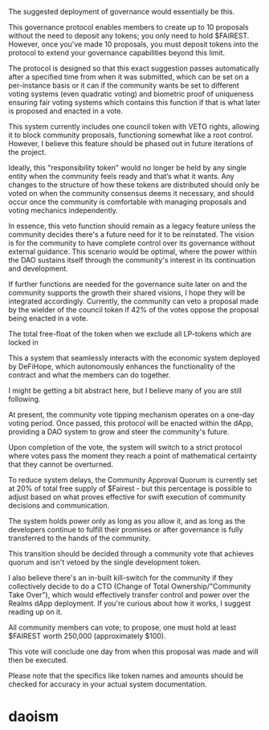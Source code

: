 The suggested deployment of governance would essentially be this.

This governance protocol enables members to create up to 10 proposals without the need to deposit any tokens; you only need to hold $FAIREST. However, once you've made 10 proposals, you must deposit tokens into the protocol to extend your governance capabilities beyond this limit.

The protocol is designed so that this exact suggestion passes automatically after a specified time from when it was submitted, which can be set on a per-instance basis or it can if the community wants be set to different voting systems (even quadratic voting) and biometric proof of uniqueness ensuring fair voting systems which contains this function if that is what later is proposed and enacted in a vote.

This system currently includes one council token with VETO rights, allowing it to block community proposals, functioning somewhat like a root control. However, I believe this feature should be phased out in future iterations of the project. 

Ideally, this "responsibility token" would no longer be held by any single entity when the community feels ready and that’s what it wants. Any changes to the structure of how these tokens are distributed should only be voted on when the community consensus deems it necessary, and should occur once the community is comfortable with managing proposals and voting mechanics independently.

In essence, this veto function should remain as a legacy feature unless the community decides there's a future need for it to be reinstated.
The vision is for the community to have complete control over its governance without external guidance. This scenario would be optimal, where the power within the DAO sustains itself through the community's interest in its continuation and development.

If further functions are needed for the governance suite later on and the community supports the growth their shared visions, I hope they will be integrated accordingly.
Currently, the community can veto a proposal made by the wielder of the council token if 42% of the votes oppose the proposal being enacted in a vote.

The total free-float of the token when we exclude all LP-tokens which are locked in 

This a system that seamlessly interacts with the economic system deployed by DeFiHope, which autonomously enhances the functionality of the contract and what the members can do together.

I might be getting a bit abstract here, but I believe many of you are still following.

At present, the community vote tipping mechanism operates on a one-day voting period. Once passed, this protocol will be enacted within the dApp, providing a DAO system to grow and steer the community's future.

Upon completion of the vote, the system will switch to a strict protocol where votes pass the moment they reach a point of mathematical certainty that they cannot be overturned.

To reduce system delays, the Community Approval Quorum is currently set at 20% of total free supply of $Fairest - but this percentage is possible to adjust based on what proves effective for swift execution of community decisions and communication.

The system holds power only as long as you allow it, and as long as the developers continue to fulfill their promises or after governance is fully transferred to the hands of the community. 

This transition should be decided through a community vote that achieves quorum and isn't vetoed by the single development token.

I also believe there's an in-built kill-switch for the community if they collectively decide to do a CTO (Change of Total Ownership/"Community Take Over"), which would effectively transfer control and power over the Realms dApp deployment. If you're curious about how it works, I suggest reading up on it.

All community members can vote; to propose, one must hold at least $FAIREST worth 250,000 (approximately $100).

This vote will conclude one day from when this proposal was made and will then be executed.

Please note that the specifics like token names and amounts should be checked for accuracy in your actual system documentation.

# daoism
